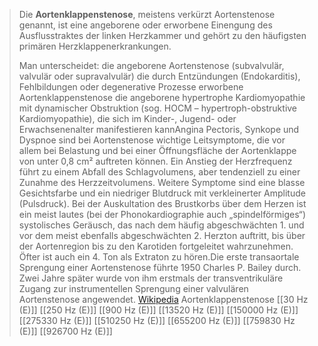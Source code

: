 > Die **Aortenklappenstenose**, meistens verkürzt Aortenstenose genannt, ist eine angeborene oder erworbene Einengung des Ausflusstraktes der linken Herzkammer und gehört zu den häufigsten primären Herzklappenerkrankungen.
>
> Man unterscheidet:
> die angeborene Aortenstenose (subvalvulär, valvulär oder supravalvulär)
> die durch Entzündungen (Endokarditis), Fehlbildungen oder degenerative Prozesse erworbene Aortenklappenstenose
> die angeborene hypertrophe Kardiomyopathie mit dynamischer Obstruktion (sog. HOCM – hypertroph-obstruktive Kardiomyopathie), die sich im Kinder-, Jugend- oder Erwachsenenalter manifestieren kannAngina Pectoris, Synkope und Dyspnoe sind bei Aortenstenose wichtige Leitsymptome, die vor allem bei Belastung und bei einer Öffnungsfläche der Aortenklappe von unter 0,8 cm² auftreten können. Ein Anstieg der Herzfrequenz führt zu einem Abfall des Schlagvolumens, aber tendenziell zu einer Zunahme des Herzzeitvolumens. Weitere Symptome sind eine blasse Gesichtsfarbe und ein niedriger Blutdruck mit verkleinerter Amplitude (Pulsdruck). Bei der Auskultation des Brustkorbs über dem Herzen ist ein meist lautes (bei der Phonokardiographie auch „spindelförmiges“) systolisches Geräusch, das nach dem häufig abgeschwächten 1. und vor dem meist ebenfalls abgeschwächten 2. Herzton auftritt, bis über der Aortenregion bis zu den Karotiden fortgeleitet wahrzunehmen. Öfter ist auch ein 4. Ton als Extraton zu hören.Die erste transaortale Sprengung einer Aortenstenose führte 1950 Charles P. Bailey durch. Zwei Jahre später wurde von ihm erstmals der transventrikuläre Zugang zur instrumentellen Sprengung einer valvulären Aortenstenose angewendet.
> [Wikipedia](https://de.wikipedia.org/wiki/Aortenklappenstenose)
Aortenklappenstenose
[[30 Hz (E)]]
[[250 Hz (E)]]
[[900 Hz (E)]]
[[13520 Hz (E)]]
[[150000 Hz (E)]]
[[275330 Hz (E)]]
[[510250 Hz (E)]]
[[655200 Hz (E)]]
[[759830 Hz (E)]]
[[926700 Hz (E)]]